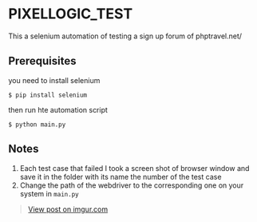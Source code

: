 # PIXELLOGIC_TEST
This a selenium automation of testing a sign up forum of phptravel.net/

## Prerequisites 
you need to install selenium

```
$ pip install selenium
```
then run hte automation script

```
$ python main.py
```
## Notes
1) Each test case that failed I took a screen shot of browser window and save it in the folder with its name the number of the test case
2) Change the path of the webdriver to the corresponding one on your system in ``` main.py ``` 
<blockquote class="imgur-embed-pub" lang="en" data-id="o6Stc4j"><a href="//imgur.com/o6Stc4j">View post on imgur.com</a></blockquote><script async src="//s.imgur.com/min/embed.js" charset="utf-8"></script>
